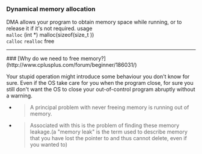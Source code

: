 ### Dynamical memory allocation 
DMA allows your program to obtain memory space while running, or to release it
if it's not required.
         usage    
`malloc`  (int \*) malloc(sizeof(size_t ))   
`calloc`
`realloc`
free

<hr>
### [Why do we need to free memory?](http://www.cplusplus.com/forum/beginner/186031/)

Your stupid operation might introduce some behaviour you don't know for sure.
Even if the OS take care for you when the program close, for sure you still don't want the OS  to close your out-of-control program abruptly without a warning.

* > A principal problem with never freeing memory is running out of memory.
* > Associated with this is the problem of finding these memory leakage.(a "memory leak" is the term used to describe memory that you have lost the pointer to and thus cannot delete, even if you wanted to)


